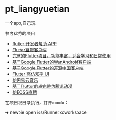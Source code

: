 # pt_liangyuetian

一个app,自己玩

参考优秀的项目

* [flutter 开发者帮助 APP](https://github.com/alibaba/flutter-go)
* [Flutter豆瓣客户端](https://github.com/kaina404/FlutterDouBan)
* [完整的Flutter项目，功能丰富，适合学习和日常使用](https://github.com/CarGuo/GSYGithubAppFlutter)
* [基于Google Flutter的WanAndroid客户端](https://github.com/Sky24n/flutter_wanandroid)
* [基于Google Flutter的开源中国客户端](https://github.com/yubo725/flutter-osc)
* [Flutter 高仿知乎 UI](https://github.com/HackSoul/zhihu-flutter)
* [仿网易云音乐](https://github.com/boyan01/flutter-netease-music)
* [基于Flutter的超完整仿腾讯动漫](https://github.com/ZDfordream/FlutterTianYue)
* [仿BOSS直聘](https://github.com/heruijun/flutter_boss)

在项目根目录执行，打开xcode：

➜  newbie open ios/Runner.xcworkspace